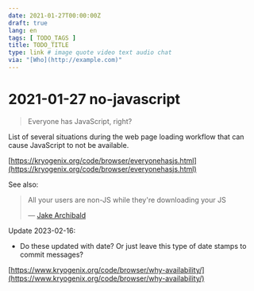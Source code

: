```yaml
---
date: 2021-01-27T00:00:00Z
draft: true
lang: en
tags: [ TODO_TAGS ]
title: TODO_TITLE
type: link # image quote video text audio chat
via: "[Who](http://example.com)"
---
```



# 2021-01-27 no-javascript


> Everyone has JavaScript, right?

List of several situations during the web page loading workflow that can cause JavaScript to not be available.

[https://kryogenix.org/code/browser/everyonehasjs.html](https://kryogenix.org/code/browser/everyonehasjs.html)

See also:

> All your users are non-JS while they're downloading your JS
>
> — [Jake Archibald](https://twitter.com/jaffathecake/status/207096228339658752 )

Update 2023-02-16:
* Do these updated with date? Or just leave this type of date stamps to commit messages?

[https://www.kryogenix.org/code/browser/why-availability/](https://www.kryogenix.org/code/browser/why-availability/)

